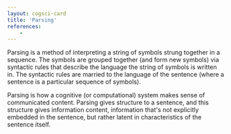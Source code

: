 ```yaml
---
layout: cogsci-card
title: 'Parsing'
references:
    - 
---
```


Parsing is a method of interpreting a string of symbols strung together in a sequence. The symbols are grouped together (and form new symbols) via syntactic rules that describe the language the string of symbols is written in. The syntactic rules are married to the language of the sentence (where a sentence is a particular sequence of symbols). 

Parsing is how a cognitive (or computational) system makes sense of communicated content. Parsing gives structure to a sentence, and this structure gives information content, information that's not explicitly embedded in the sentence, but rather latent in characteristics of the sentence itself.
